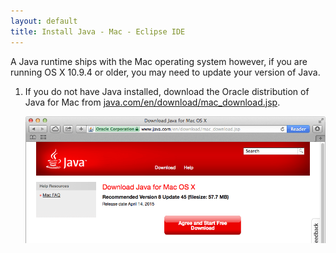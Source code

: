 ```yaml
---
layout: default
title: Install Java - Mac - Eclipse IDE
---
```


<div class="callout warning" markdown="1">
A Java runtime ships with the Mac operating system however, if you are running OS X 10.9.4 or older, you may need to update your version of Java.
</div>

1. If you do not have Java installed, download the Oracle distribution of Java for Mac from [java.com/en/download/mac_download.jsp](https://www.java.com/en/download/mac_download.jsp).

    ![Oracle Java download page for Mac](images/java-download_page_mac.png)
